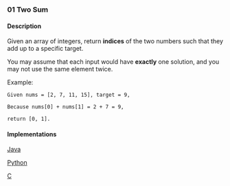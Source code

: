 ### 01 Two Sum

#### Description

Given an array of integers, return **indices** of the two numbers such that they add up to a specific target.

You may assume that each input would have **exactly** one solution, and you may not use the same element twice.

Example:

```
Given nums = [2, 7, 11, 15], target = 9,

Because nums[0] + nums[1] = 2 + 7 = 9,

return [0, 1].
```

#### Implementations

[Java](../Java/src/main/java/com/viking/leetcode/S001_Two_Sum.java)

[Python](../Python/S001_Two_Sum.py)

[C](S000_Not_Implemented_Yet.md)
